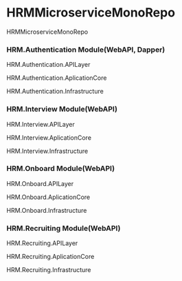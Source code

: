 # HRMMicroserviceMonoRepo
HRMMicroserviceMonoRepo

### HRM.Authentication Module(WebAPI, Dapper)

HRM.Authentication.APILayer

HRM.Authentication.AplicationCore

HRM.Authentication.Infrastructure

### HRM.Interview Module(WebAPI)
HRM.Interview.APILayer

HRM.Interview.AplicationCore

HRM.Interview.Infrastructure

### HRM.Onboard Module(WebAPI)
HRM.Onboard.APILayer

HRM.Onboard.AplicationCore

HRM.Onboard.Infrastructure

### HRM.Recruiting Module(WebAPI)
HRM.Recruiting.APILayer

HRM.Recruiting.AplicationCore

HRM.Recruiting.Infrastructure

